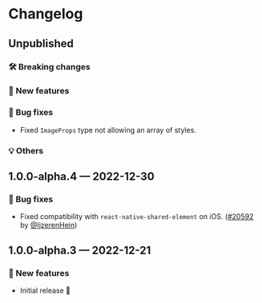 # Changelog

## Unpublished

### 🛠 Breaking changes

### 🎉 New features

### 🐛 Bug fixes

- Fixed `ImageProps` type not allowing an array of styles.

### 💡 Others

## 1.0.0-alpha.4 — 2022-12-30

### 🐛 Bug fixes

- Fixed compatibility with `react-native-shared-element` on iOS. ([#20592](https://github.com/expo/expo/pull/20592) by [@IjzerenHein](https://github.com/ijzerenhein))

## 1.0.0-alpha.3 — 2022-12-21

### 🎉 New features

- Initial release 🥳
